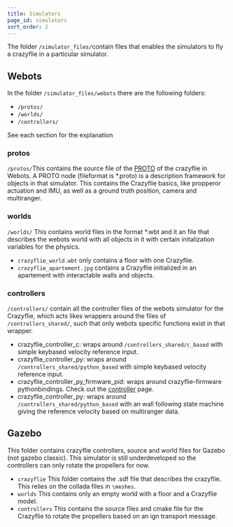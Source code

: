 ```yaml
---
title: Simulators
page_id: simulators
sort_order: 2
---
```


The folder `/simulator_files/`contain files that enables the simulators to fly a crazyflie in a particular simulator.

## Webots

In the folder `/simulator_files/webots` there are the following folders:

* `/protos/`
* `/worlds/` 
* `/controllers/` 

See each section for the explanation

### protos

`/protos/`This contains the source file of the [PROTO](https://cyberbotics.com/doc/reference/proto) of the crazyflie in Webots. A PROTO node (fileformat is *.proto) is a description framework for objects in that simulator. This contains the Crazyflie basics, like propperor actuation and IMU, as well as a ground truth position, camera and multiranger.

### worlds
`/worlds/` This contains world files in the format *.wbt and it an file that describes the webots world with all objects in it with certain initalization variables for the physics. 

* `crazyflie_world.wbt` only contains a floor with one Crazyflie. 
* `crazyflie_apartement.jpg` contains a Crazyflie initialized in an apartement with interactable walls and objects. 

### controllers

`/controllers/` contain all the controller files of the webots simulator for the Crazyflie, which acts likes wrappers around the files of `/controllers_shared/`, such that only webots specific functions exist in that wrapper.

  * crazyflie_controller_c: wraps around `/controllers_shared/c_based` with simple keybased velocity reference input.
  * crazyflie_controller_py: wraps around `/controllers_shared/python_based` with simple keybased velocity reference input.
  * crazyflie_controller_py_firmware_pid: wraps around crazyflie-firmware pythonbindings. Check out the [controller](/docs/functional_areas/controllers.md) page.
  * crazyflie_controller_py: wraps around `/controllers_shared/python_based` with an wall following state machine giving the reference velocity based on multiranger data.

## Gazebo

This folder contains crazyflie controllers, source and world files for Gazebo (not gazebo classic). This simulator is still underdeveloped so the controllers can only rotate the propellers for now. 

* `crazyflie` This folder contains the .sdf file that describes the crazyflie. This relies on the collada files in `\meshes`.
* `worlds` This contains only an empty world with a floor and a Crazyflie model.
* `controllers` This contains the source files and cmake file for the Crazyflie to rotate the propellers based on an ign transport message.